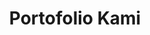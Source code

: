 ---
title: "Portofolio Kami"
layout: "portofolio"
draft: false

portofolio:
  blocksatu:
  - category: "rumah"
    title: "Dua Bangunan Rumah Tipe Calvia Vasana Residence"
    img: "images/portofolio/vasanaresidence/calvia-12.png"
    orientation: "portrait"
    link: "vasana-residence-calvia"
  - category: "rumah"
    title: "Bangunan Rumah Tipe Sierra Vasana Residence"
    img: "images/portofolio/vasanaresidence/sierra-07.png"
    orientation: "portrait"
    link: "vasana-residence-sierra"
  - category: "rumah"
    title: "Bangunan Rumah Tipe Siena Vasana Residence"
    img: "images/portofolio/vasanaresidence/siena-11.png"
    orientation: "landscape"
    link: "vasana-residence-siena"
  - category: "lain"
    title: "Bangunan Hono Kopi Coffee Shop Yogyakarta"
    img: "images/portofolio/honokopi/hono-kopi-01.png"
    orientation: "landscape"
    link: "hono-kopi"
  - category: "rumah"
    title: "Bangunan Rumah Bapak Hartono Yogyakarta"
    img: "images/portofolio/rumahpakhartono/rumah-pak-hartono-01.png"
    orientation: "landscape"
    link: "rumah-bapak-hartono"
  - category: "rumah"
    title: "(ON PROGRESS) Rumah Tipe Madrid Vasana Residence"
    img: "images/portofolio/vasanaresidence/madrid-09.png"
    orientation: "landscape"
    link: "vasana-residence-madrid"
  blockdua:
  - category: "rumah"
    title: "Bangunan Rumah Tipe Prospera CitraSun Garden"
    img: "images/portofolio/citrasungarden/prospera-02.png"
    orientation: "portrait"
    link: "citrasungarden-prospera"
  - category: "rumah"
    title: "Bangunan Rumah Tipe Allura CitraSun Garden"
    img: "images/portofolio/citrasungarden/allura-01.png"
    orientation: "landscape"
    link: "citrasungarden-allura"
  - category: "interior"
    title: "Interior Hall Club House CitraSun Garden"
    img: "images/portofolio/citrasungarden/interior-hall.png"
    orientation: "landscape"
    link: "citrasungarden-interior-hall"
  - category: "lain"
    title: "Bangunan Hall Club House CitraSun Garden"
    img: "images/portofolio/citrasungarden/hall.png"
    orientation: "landscape"
    link: "citrasungarden-hall"
  - category: "lain"
    title: "Taman Bermain Club House CitraSun Garden"
    img: "images/portofolio/citrasungarden/taman-bermain.png"
    orientation: "landscape"
    link: "citrasungarden-taman-bermain"
  - category: "lain"
    title: "Taman Terbuka CitraSun Garden"
    img: "images/portofolio/citrasungarden/taman-terbuka.png"
    orientation: "landscape"
    link: "citrasungarden-taman-terbuka"
  - category: "rumah"
    title: "Bangunan Rumah Tipe Opulencia CitraSun Garden"
    img: "images/portofolio/citrasungarden/opulencia-01.png"
    orientation: "landscape"
    link: "citrasungarden-opulencia"
  - category: "lain"
    title: "Bangunan Main Gate CitraSun Garden"
    img: "images/portofolio/citrasungarden/citrasun-garden-gate.png"
    orientation: "landscape"
    link: "citrasungarden-gate"
  - category: "rumah"
    title: "Bangunan Rumah Tipe Amethyst CitraGrand Mutiara"
    img: "images/portofolio/citragrandmutiara/amethst.png"
    link: "citragrandmutiara-amethyst"
    orientation: "landscape"
  - category: "lain"
    title: "Bangunan Main Gate CitraGrand Mutiara"
    img: "images/portofolio/citragrandmutiara/gate.png"
    orientation: "landscape"
    link: "citragrandmutiara-gate"
  - category: "interior"
    title: "Interior Rumah Tipe Amethyst CitraGrand Mutiara"
    img: "images/portofolio/citragrandmutiara/interior.png"
    orientation: "landscape"
    link: "citragrandmutiara-amethyst-interior"
  - category: "interior"
    title: "Design Tangga Rumah CitraGrand Mutiara"
    img: "images/portofolio/citragrandmutiara/tangga-besar-2.png"
    orientation: "portrait"
    link: "citragrandmutiara-tangga"

---